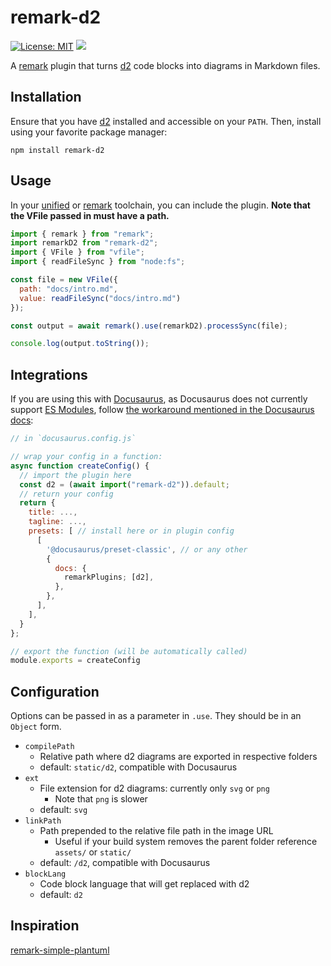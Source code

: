 # remark-d2

[![License: MIT](https://img.shields.io/badge/License-MIT-yellow.svg)](https://opensource.org/licenses/MIT) ![](https://github.com/mech-a/remark-d2/actions/workflows/ci.yml/badge.svg)

A [remark](https://github.com/remarkjs/remark) plugin that turns [d2](https://github.com/terrastruct/d2) code blocks into diagrams in Markdown files.

## Installation

Ensure that you have [d2](https://github.com/terrastruct/d2) installed and accessible on your `PATH`. Then, install using your favorite package manager:

`npm install remark-d2`

## Usage

In your [unified](https://github.com/unifiedjs/unified#plugin) or [remark](https://github.com/remarkjs/remark) toolchain, you can include the plugin. **Note that the VFile passed in must have a path.**

```js
import { remark } from "remark";
import remarkD2 from "remark-d2";
import { VFile } from "vfile";
import { readFileSync } from "node:fs";

const file = new VFile({
  path: "docs/intro.md",
  value: readFileSync("docs/intro.md")
});

const output = await remark().use(remarkD2).processSync(file);

console.log(output.toString());
```

## Integrations

If you are using this with [Docusaurus](https://docusaurus.io), as Docusaurus does not currently support [ES Modules](https://hacks.mozilla.org/2018/03/es-modules-a-cartoon-deep-dive/), follow [the workaround mentioned in the Docusaurus docs](https://docusaurus.io/docs/markdown-features/plugins#installing-plugins):

```js
// in `docusaurus.config.js`

// wrap your config in a function:
async function createConfig() {
  // import the plugin here
  const d2 = (await import("remark-d2")).default;
  // return your config
  return {
    title: ...,
    tagline: ...,
    presets: [ // install here or in plugin config
      [
        '@docusaurus/preset-classic', // or any other
        {
          docs: {
            remarkPlugins; [d2],
          },
        },
      ],
    ],
  }
};

// export the function (will be automatically called)
module.exports = createConfig
```

## Configuration

Options can be passed in as a parameter in `.use`. They should be in an `Object` form.

- `compilePath`
  - Relative path where d2 diagrams are exported in respective folders
  - default: `static/d2`, compatible with Docusaurus
- `ext`
  - File extension for d2 diagrams: currently only `svg` or `png`
    - Note that `png` is slower
  - default: `svg`
- `linkPath`
  - Path prepended to the relative file path in the image URL
    - Useful if your build system removes the parent folder reference `assets/` or `static/`
  - default: `/d2`, compatible with Docusaurus
- `blockLang`
  - Code block language that will get replaced with d2
  - default: `d2`

## Inspiration

[remark-simple-plantuml](https://github.com/akebifiky/remark-simple-plantuml)
